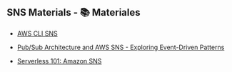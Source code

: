 ## SNS Materials - 📚 Materiales

- [AWS CLI SNS](https://docs.aws.amazon.com/cli/latest/reference/sns/index.html)
- [Pub/Sub Architecture and AWS SNS - Exploring Event-Driven Patterns](https://youtu.be/rSIirRFa77s)

- [Serverless 101: Amazon SNS](https://youtu.be/ZunERVO7ECk)
